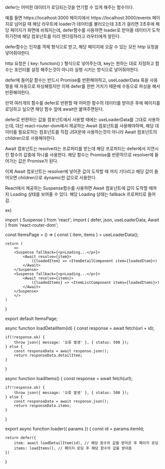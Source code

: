 defer는 어떠한 데이터가 로딩되는것을 연기할 수 있게 해주는 함수이다.

예를 들면 https://localhost:3000 페이지에서 https://localhost:3000/events 페이지로 넘어갈 때
해당 라우트에 loader가 데이터를 불러오는데 3초가 걸리면 3초후에 해당 페이지가 화면에 비춰지는데,
defer함수를 사용하면 loader로 받아올 데이터가 도착하기전에 해당 컴포넌트를 미리 렌더링하라고 라우터에게 알린다.

defer함수는 인자를 객체 형식으로 받고, 해당 페이지에 오갈 수 있는 모든 http 요청을 넣어줘야한다.

http 요청은 { key: function() } 형식으로 넣어주는데,
key는 원하는 대로 지정하고 함수는 포인터를 설정 해주는것이 아니라 실행 시키는 방식으로 넣어줘야한다.

defer에 들어갈 함수는 반드시 Promise를 반환해야하고, useLoaderData 훅을 사용했을 때 자동으로 파싱해줬지만
이제 defer를 한번 거치기 때문에 수동으로 파싱을 해서 반환해야한다.

만약 여러개의 함수를 defer로 반환할 때 어떠한 함수의 데이터를 받아온 후에 페이지를 로딩하고 싶으면
해당 함수 앞에 await만 붙여주면된다.

defer로 반환하는 값을 컴포넌트에서 사용할 때에는 useLoaderData를 그대로 사용하는데,
대신 react-router-dom에서 제공하는 Await 컴포넌트를 사용해야하며, 해당 데이터를 필요로하는 컴포넌트를 직접
JSX문에 사용하는것이 아니라 Await 컴포넌트의 children으로 사용해야한다.

Await 컴포넌트는 resolve라는 프로퍼티를 받는데 해당 프로퍼티는 defer에서 지연시킨 함수의 값중에 하나를 사용한다.
해당 함수는 Promise를 반환하므로 resolver에 들어가는 값은 Promise가 된다.

이제 Await 컴포넌트는 resolver에 넣어준 값이 도착할 때 까지 기다리고 해당 값이 들어오면 children으로 dynamic한 값으로
사용한다.

React에서 제공하는 Suspense함수를 사용하면 Await 컴포넌트에 값이 도착할 때까지 Loading 상태를 보여줄 수 있다.
해당 Loading 상태는 fallback 프로퍼티로 들어감.

ex)
<!-- defer를 사용할 컴포넌트 -->
import { Suspense } from 'react';
import { defer, json, useLoaderData, Await } from 'react-router-dom';

const ItemsPage = () => {
    const { item, items } = useLoaderData();

    return (
        <>
        <Suspense fallback={<p>Loading...</p>}>
            <Await resolve={item}>
                ({loadedItem} => <ItemDetailComponent item={loadedItem}>)
            </Await>
        </Suspense>
        <Suspense fallback={<p>Loading...</p>}>
            <Await resolve={items}>
                ({loadedItems} => <ItemListComponent items={loadedItems}>)
            </Await>
        </Suspense>
        </>
    )
}

export default ItemsPage;

async function loadDetailItem(id) {
    const response = await fetch(url + id);
 
    if(!response.ok) {
        throw json({ message: '오류 발생' }, { status: 500 });
    } else {
        const responseData = await response.json();
        return responseData.detailItem;
    }
}

async function loadItems() {
    const response = await fetch(url);

    if(!response.ok) {
        throw json({ message: '오류 발생' }, { status: 500 });
    } else {
        const responseData = await response.json();
        return responseData.items;
    } 
}

export async function loader({ params }) {
    const id = params.itemId;

    return defer({
        item: await loadDetailItem(id), // 해당 함수의 값을 받아온 후 페이지 로딩
        items: loadItems(), // 페이지 로딩 후 해당 함수의 값을 받아옴
    })
}